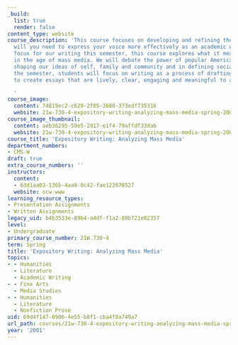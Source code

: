 ```yaml
---
_build:
  list: true
  render: false
content_type: website
course_description: 'This course focuses on developing and refining the skills that
  will you need to express your voice more effectively as an academic writer. As a
  focus for our writing this semester, this course explores what it means to live
  in the age of mass media. We will debate the power of popular American media in
  shaping our ideas of self, family and community and in defining social issues. Throughout
  the semester, students will focus on writing as a process of drafting and revising
  to create essays that are lively, clear, engaging and meaningful to a wider audience.

  '
course_image:
  content: 74819ec2-c629-2f85-3680-373edf735316
  website: 21w-730-4-expository-writing-analyzing-mass-media-spring-2001
course_image_thumbnail:
  content: aeb36295-59e5-2917-e1f4-79affdf33dab
  website: 21w-730-4-expository-writing-analyzing-mass-media-spring-2001
course_title: 'Expository Writing: Analyzing Mass Media'
department_numbers:
- CMS-W
draft: true
extra_course_numbers: ''
instructors:
  content:
  - 63d1aa03-136b-4aa8-0c42-fae122078527
  website: ocw-www
learning_resource_types:
- Presentation Assignments
- Written Assignments
legacy_uid: b4b3533e-89b4-a4df-f1a2-80b721e02357
level:
- Undergraduate
primary_course_number: 21W.730-4
term: Spring
title: 'Expository Writing: Analyzing Mass Media'
topics:
- - Humanities
  - Literature
  - Academic Writing
- - Fine Arts
  - Media Studies
- - Humanities
  - Literature
  - Nonfiction Prose
uid: 69d4f147-0906-4e55-b8f1-cba4f8a749a7
url_path: courses/21w-730-4-expository-writing-analyzing-mass-media-spring-2001
year: '2001'
---
```

